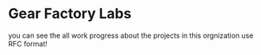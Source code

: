 # Gear Factory Labs

you can see the all work progress about the projects in this orgnization use RFC format!
